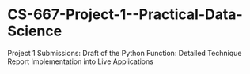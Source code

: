 # CS-667-Project-1--Practical-Data-Science
Project 1 Submissions: 
 Draft of the Python Function: 
 Detailed Technique Report 
Implementation into Live Applications

